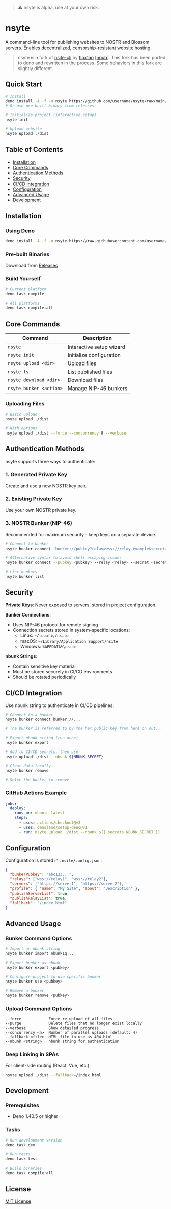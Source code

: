 > ⚠️ nsyte is alpha. use at your own risk.

# nsyte

A command-line tool for publishing websites to NOSTR and Blossom servers. Enables decentralized, censorship-resistant website hosting.

> nsyte is a fork of [nsite-cli](https://github.com/flox1an/nsite-cli) by [flox1an](https://github.com/flox1an) [[npub](https://njump.me/npub1klr0dy2ul2dx9llk58czvpx73rprcmrvd5dc7ck8esg8f8es06qs427gxc)]. This fork has been ported to deno and rewritten in the process. Some behaviors in this fork are slightly different.

## Quick Start

```bash
# Install
deno install -A -f -n nsyte https://github.com/username/nsyte/raw/main/src/cli.ts
# Or use pre-built binary from releases

# Initialize project (interactive setup)
nsyte init

# Upload website
nsyte upload ./dist
```

## Table of Contents

- [Installation](#installation)
- [Core Commands](#core-commands)
- [Authentication Methods](#authentication-methods)
- [Security](#security)
- [CI/CD Integration](#cicd-integration)
- [Configuration](#configuration)
- [Advanced Usage](#advanced-usage)
- [Development](#development)

## Installation

### Using Deno

```bash
deno install -A -f -n nsyte https://raw.githubusercontent.com/username/nsyte/main/src/cli.ts
```

### Pre-built Binaries

Download from [Releases](https://github.com/username/nsyte/releases)

### Build Yourself

```bash
# Current platform
deno task compile

# All platforms
deno task compile:all
```

## Core Commands

| Command | Description |
|---------|-------------|
| `nsyte` | Interactive setup wizard |
| `nsyte init` | Initialize configuration |
| `nsyte upload <dir>` | Upload files |
| `nsyte ls` | List published files |
| `nsyte download <dir>` | Download files |
| `nsyte bunker <action>` | Manage NIP-46 bunkers |

### Uploading Files

```bash
# Basic upload
nsyte upload ./dist

# With options
nsyte upload ./dist --force --concurrency 8 --verbose
```

## Authentication Methods

nsyte supports three ways to authenticate:

### 1. Generated Private Key
Create and use a new NOSTR key pair.

### 2. Existing Private Key
Use your own NOSTR private key.

### 3. NOSTR Bunker (NIP-46)
Recommended for maximum security - keep keys on a separate device.

```bash
# Connect to bunker
nsyte bunker connect 'bunker://pubkey?relay=wss://relay.example&secret=xxx'

# Alternative syntax to avoid shell escaping issues
nsyte bunker connect --pubkey <pubkey> --relay <relay> --secret <secret>

# List bunkers
nsyte bunker list
```

## Security

**Private Keys**: Never exposed to servers, stored in project configuration.

**Bunker Connections**: 
- Uses NIP-46 protocol for remote signing
- Connection secrets stored in system-specific locations:
  - Linux: `~/.config/nsite`
  - macOS: `~/Library/Application Support/nsite`
  - Windows: `%APPDATA%\nsite`

**nbunk Strings**: 
- Contain sensitive key material
- Must be stored securely in CI/CD environments
- Should be rotated periodically

## CI/CD Integration

Use nbunk string to authenticate in CI/CD pipelines:

```bash
# Connect to a bunker
nsyte bunker connect bunker://...

# The bunker is referred to by the hex public key from here on out...

# Export nbunk string (run once)
nsyte bunker export

# Add to CI/CD secrets, then use:
nsyte upload ./dist --nbunk ${NBUNK_SECRET}

# Clear data locally
nsyte bunker remove 

# Selec the bunker to remove
```

### GitHub Actions Example

```yaml
jobs:
  deploy:
    runs-on: ubuntu-latest
    steps:
      - uses: actions/checkout@v3
      - uses: denoland/setup-deno@v1
      - run: nsyte upload ./dist --nbunk ${{ secrets.NBUNK_SECRET }}
```

## Configuration

Configuration is stored in `.nsite/config.json`:

```json
{
  "bunkerPubkey": "abc123...",
  "relays": ["wss://relay1", "wss://relay2"],
  "servers": ["https://server1", "https://server2"],
  "profile": { "name": "My Site", "about": "Description" },
  "publishServerList": true,
  "publishRelayList": true,
  "fallback": "/index.html"
}
```

## Advanced Usage

### Bunker Command Options

```bash
# Import an nbunk string
nsyte bunker import nbunk1q...

# Export bunker as nbunk
nsyte bunker export <pubkey>

# Configure project to use specific bunker
nsyte bunker use <pubkey>

# Remove a bunker
nsyte bunker remove <pubkey>
```

### Upload Command Options

```
--force            Force re-upload of all files
--purge            Delete files that no longer exist locally
--verbose          Show detailed progress
--concurrency <n>  Number of parallel uploads (default: 4)
--fallback <file>  HTML file to use as 404.html
--nbunk <string>   nbunk string for authentication
```

### Deep Linking in SPAs

For client-side routing (React, Vue, etc.):

```bash
nsyte upload ./dist --fallback=/index.html
```

## Development

### Prerequisites

- Deno 1.40.5 or higher

### Tasks

```bash
# Run development version
deno task dev

# Run tests
deno task test

# Build binaries
deno task compile:all
```

## License
[MIT License](LICENSE) 
